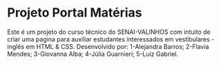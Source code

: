 ﻿# Projeto Portal Matérias
Este é um projeto do curso técnico do SENAI-VALINHOS com intuito de criar uma pagina para auxiliar estudantes interessados em vestibulares - inglês em HTML & CSS.
Desenvolvido por:
1-Alejandra Barros;
2-Flavia Mendes;
3-Giovanna Alba;
4-Júlia Guarnieri;
5-Luiz Gabriel.